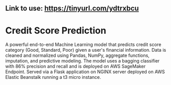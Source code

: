 ## Link to use: https://tinyurl.com/ydtrxbcu

# Credit Score Prediction

A powerful end-to-end Machine Learning model that predicts credit score category (Good, Standard, Poor) given a user's financial information.
Data is cleaned and normalized using Pandas, NumPy, aggregate functions, imputation, and predictive modeling.
The model uses a bagging classifier with 86% precision and recall and is deployed on AWS SageMaker Endpoint.
Served via a Flask application on NGINX server deployed on AWS Elastic Beanstalk running a t3 micro instance.
